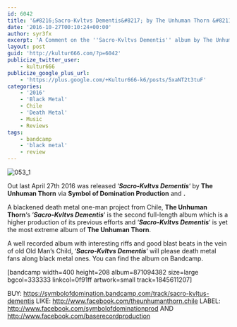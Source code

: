 ```yaml
---
id: 6042
title: '&#8216;Sacro-Kvltvs Dementis&#8217; by The Unhuman Thorn &#8211; A Comment'
date: '2016-10-27T00:10:24+00:00'
author: syr3fx
excerpt: 'A Comment on the ''Sacro-Kvltvs Dementis'' album by The Unhuman Thorn (2016).'
layout: post
guid: 'http://kultur666.com/?p=6042'
publicize_twitter_user:
    - kultur666
publicize_google_plus_url:
    - 'https://plus.google.com/+Kultur666-k6/posts/5xaNT2t3tuF'
categories:
    - '2016'
    - 'Black Metal'
    - Chile
    - 'Death Metal'
    - Music
    - Reviews
tags:
    - bandcamp
    - 'black metal'
    - review
---
```


![053_1](http://localhost:8080/wp-content/uploads/2016/10/053_1.jpg)

Out last April 27th 2016 was released ‘***Sacro-Kvltvs Dementis***‘ by **The Unhuman Thorn** via **Symbol of Domination Production** and **.**

A blackened death metal one-man project from Chile, **The Unhuman Thorn**‘s ‘***Sacro-Kvltvs Dementis***‘ is the second full-length album which is a higher production of its previous efforts and ‘***Sacro-Kvltvs Dementis***‘ is yet the most extreme album of **The Unhuman Thorn**.

A well recorded album with interesting riffs and good blast beats in the vein of old Old Man’s Child, ‘***Sacro-Kvltvs Dementis***‘ will please death metal fans along black metal ones. You can find the album on Bandcamp.

\[bandcamp width=400 height=208 album=871094382 size=large bgcol=333333 linkcol=0f91ff artwork=small track=1845611207\]

BUY: <https://symbolofdomination.bandcamp.com/track/sacro-kvltus-dementis>
LIKE: <http://www.facebook.com/theunhumanthorn.chile>
LABEL: <http://www.facebook.com/symbolofdominationprod> AND <http://www.facebook.com/baserecordproduction>